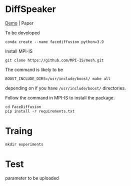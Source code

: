 # DiffSpeaker
[Demo](https://www.youtube.com/watch?v=4-NBygHePk0) | Paper 


To be developed

```
conda create --name facediffusion python=3.9
```

Install MPI-IS
```
git clone https://github.com/MPI-IS/mesh.git
```
The command is likely to be
```
BOOST_INCLUDE_DIRS=/usr/include/boost/ make all
```
depending on if you have `/usr/include/boost/` directories.

Follow the command in MPI-IS to install the package.

```
cd FaceDiffusion
pip install -r requirements.txt
```

# Traing
```
mkdir experiments
```
# Test
parameter to be uploaded


